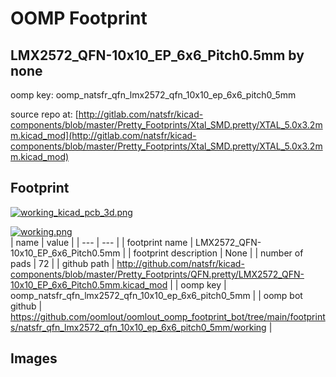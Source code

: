# OOMP Footprint  
## LMX2572_QFN-10x10_EP_6x6_Pitch0.5mm  by none  
  
oomp key: oomp_natsfr_qfn_lmx2572_qfn_10x10_ep_6x6_pitch0_5mm  
  
source repo at: [http://gitlab.com/natsfr/kicad-components/blob/master/Pretty_Footprints/Xtal_SMD.pretty/XTAL_5.0x3.2mm.kicad_mod](http://gitlab.com/natsfr/kicad-components/blob/master/Pretty_Footprints/Xtal_SMD.pretty/XTAL_5.0x3.2mm.kicad_mod)  
## Footprint  
  
[![working_kicad_pcb_3d.png](working_kicad_pcb_3d_600.png)](working_kicad_pcb_3d.png)  
  
[![working.png](working_600.png)](working.png)  
| name | value | 
| --- | --- | 
| footprint name | LMX2572_QFN-10x10_EP_6x6_Pitch0.5mm | 
| footprint description | None | 
| number of pads | 72 | 
| github path | http://github.com/natsfr/kicad-components/blob/master/Pretty_Footprints/QFN.pretty/LMX2572_QFN-10x10_EP_6x6_Pitch0.5mm.kicad_mod | 
| oomp key | oomp_natsfr_qfn_lmx2572_qfn_10x10_ep_6x6_pitch0_5mm | 
| oomp bot github | https://github.com/oomlout/oomlout_oomp_footprint_bot/tree/main/footprints/natsfr_qfn_lmx2572_qfn_10x10_ep_6x6_pitch0_5mm/working | 
## Images  
